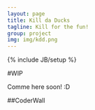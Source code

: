 ```yaml
---
layout: page
title: Kill da Ducks
tagline: Kill for the fun!
group: project
img: img/kdd.png
---
```

{% include JB/setup %}

#WIP

Comme here soon! :D

##CoderWall
<section class="coderwall simple" data-coderwall-username="posva" data-coderwall-orientation="vertical"></section>


